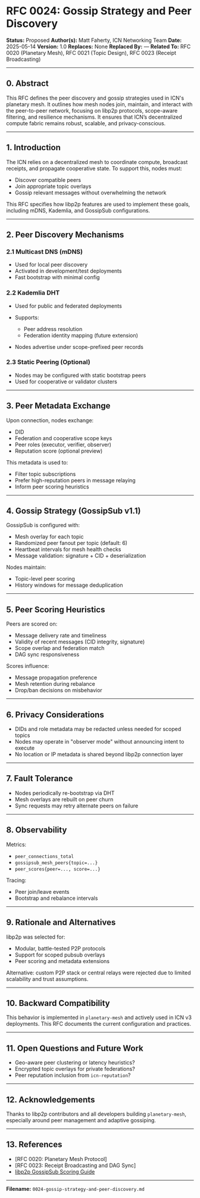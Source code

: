 # RFC 0024: Gossip Strategy and Peer Discovery

**Status:** Proposed
**Author(s):** Matt Faherty, ICN Networking Team
**Date:** 2025-05-14
**Version:** 1.0
**Replaces:** None
**Replaced By:** —
**Related To:** RFC 0020 (Planetary Mesh), RFC 0021 (Topic Design), RFC 0023 (Receipt Broadcasting)

---

## 0. Abstract

This RFC defines the peer discovery and gossip strategies used in ICN's planetary mesh. It outlines how mesh nodes join, maintain, and interact with the peer-to-peer network, focusing on libp2p protocols, scope-aware filtering, and resilience mechanisms. It ensures that ICN’s decentralized compute fabric remains robust, scalable, and privacy-conscious.

---

## 1. Introduction

The ICN relies on a decentralized mesh to coordinate compute, broadcast receipts, and propagate cooperative state. To support this, nodes must:

* Discover compatible peers
* Join appropriate topic overlays
* Gossip relevant messages without overwhelming the network

This RFC specifies how libp2p features are used to implement these goals, including mDNS, Kademlia, and GossipSub configurations.

---

## 2. Peer Discovery Mechanisms

### 2.1 Multicast DNS (mDNS)

* Used for local peer discovery
* Activated in development/test deployments
* Fast bootstrap with minimal config

### 2.2 Kademlia DHT

* Used for public and federated deployments
* Supports:

  * Peer address resolution
  * Federation identity mapping (future extension)
* Nodes advertise under scope-prefixed peer records

### 2.3 Static Peering (Optional)

* Nodes may be configured with static bootstrap peers
* Used for cooperative or validator clusters

---

## 3. Peer Metadata Exchange

Upon connection, nodes exchange:

* DID
* Federation and cooperative scope keys
* Peer roles (executor, verifier, observer)
* Reputation score (optional preview)

This metadata is used to:

* Filter topic subscriptions
* Prefer high-reputation peers in message relaying
* Inform peer scoring heuristics

---

## 4. Gossip Strategy (GossipSub v1.1)

GossipSub is configured with:

* Mesh overlay for each topic
* Randomized peer fanout per topic (default: 6)
* Heartbeat intervals for mesh health checks
* Message validation: signature + CID + deserialization

Nodes maintain:

* Topic-level peer scoring
* History windows for message deduplication

---

## 5. Peer Scoring Heuristics

Peers are scored on:

* Message delivery rate and timeliness
* Validity of recent messages (CID integrity, signature)
* Scope overlap and federation match
* DAG sync responsiveness

Scores influence:

* Message propagation preference
* Mesh retention during rebalance
* Drop/ban decisions on misbehavior

---

## 6. Privacy Considerations

* DIDs and role metadata may be redacted unless needed for scoped topics
* Nodes may operate in "observer mode" without announcing intent to execute
* No location or IP metadata is shared beyond libp2p connection layer

---

## 7. Fault Tolerance

* Nodes periodically re-bootstrap via DHT
* Mesh overlays are rebuilt on peer churn
* Sync requests may retry alternate peers on failure

---

## 8. Observability

Metrics:

* `peer_connections_total`
* `gossipsub_mesh_peers{topic=...}`
* `peer_scores{peer=..., score=...}`

Tracing:

* Peer join/leave events
* Bootstrap and rebalance intervals

---

## 9. Rationale and Alternatives

libp2p was selected for:

* Modular, battle-tested P2P protocols
* Support for scoped pubsub overlays
* Peer scoring and metadata extensions

Alternative: custom P2P stack or central relays were rejected due to limited scalability and trust assumptions.

---

## 10. Backward Compatibility

This behavior is implemented in `planetary-mesh` and actively used in ICN v3 deployments. This RFC documents the current configuration and practices.

---

## 11. Open Questions and Future Work

* Geo-aware peer clustering or latency heuristics?
* Encrypted topic overlays for private federations?
* Peer reputation inclusion from `icn-reputation`?

---

## 12. Acknowledgements

Thanks to libp2p contributors and all developers building `planetary-mesh`, especially around peer management and adaptive gossiping.

---

## 13. References

* \[RFC 0020: Planetary Mesh Protocol]
* \[RFC 0023: Receipt Broadcasting and DAG Sync]
* [libp2p GossipSub Scoring Guide](https://docs.libp2p.io/concepts/publish-subscribe/gossipsub/#scoring)

---

**Filename:** `0024-gossip-strategy-and-peer-discovery.md`
